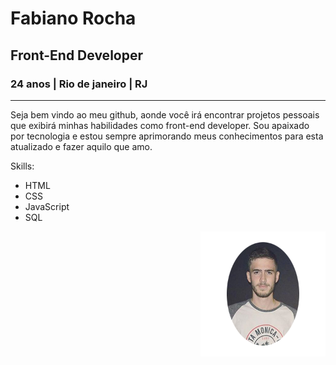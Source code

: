# Fabiano Rocha
## Front-End Developer
### 24 anos | Rio de janeiro | RJ
***

Seja bem vindo ao meu github, aonde você irá encontrar projetos pessoais que exibirá minhas habilidades como front-end developer. Sou apaixado por tecnologia e estou sempre aprimorando meus conhecimentos para esta atualizado e fazer aquilo que amo.

Skills:
* HTML
* CSS                                                        
* JavaScript
* SQL

<img align="right" src="imagens/fotoreadmegithub.png" width="200">

 
